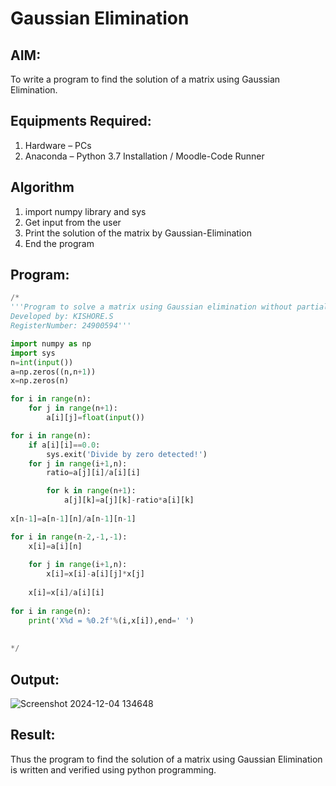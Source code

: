 # Gaussian Elimination

## AIM:
To write a program to find the solution of a matrix using Gaussian Elimination.

## Equipments Required:
1. Hardware – PCs
2. Anaconda – Python 3.7 Installation / Moodle-Code Runner

## Algorithm
1. import numpy library and sys
2. Get input from the user
3. Print the solution of the matrix by Gaussian-Elimination
4. End the program

## Program:
```python
/*
'''Program to solve a matrix using Gaussian elimination without partial pivoting.
Developed by: KISHORE.S
RegisterNumber: 24900594'''

import numpy as np
import sys 
n=int(input())
a=np.zeros((n,n+1))
x=np.zeros(n)

for i in range(n):
    for j in range(n+1):
        a[i][j]=float(input())

for i in range(n):
    if a[i][i]==0.0:
        sys.exit('Divide by zero detected!')
    for j in range(i+1,n):
        ratio=a[j][i]/a[i][i]

        for k in range(n+1):
            a[j][k]=a[j][k]-ratio*a[i][k]
    
x[n-1]=a[n-1][n]/a[n-1][n-1]

for i in range(n-2,-1,-1):
    x[i]=a[i][n]
    
    for j in range(i+1,n):
        x[i]=x[i]-a[i][j]*x[j]
        
    x[i]=x[i]/a[i][i]
    
for i in range(n):
    print('X%d = %0.2f'%(i,x[i]),end=' ')
    
 
*/
```

## Output:
![Screenshot 2024-12-04 134648](https://github.com/user-attachments/assets/f67431de-7037-45f0-8a28-71729bc5c632)


## Result:
Thus the program to find the solution of a matrix using Gaussian Elimination is written and verified using python programming.


